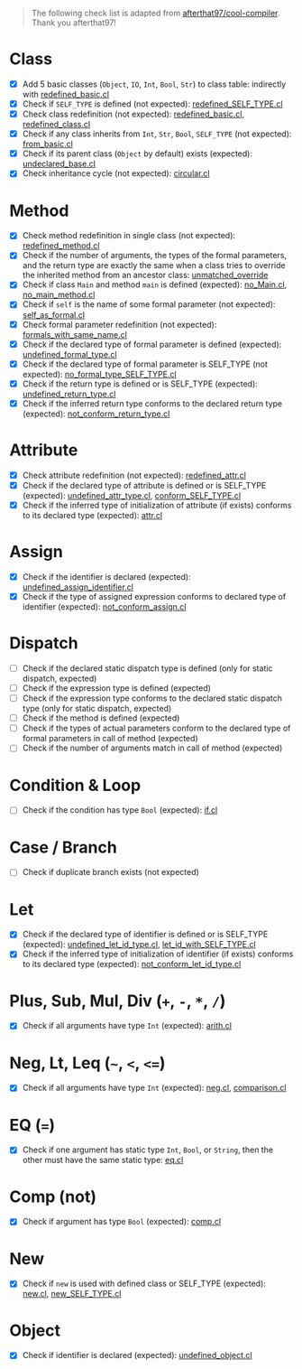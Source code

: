 > The following check list is adapted from [afterthat97/cool-compiler](https://github.com/afterthat97/cool-compiler/tree/master/assignments/PA4). Thank you afterthat97!

# Class

- [x] Add 5 basic classes (`Object`, `IO`, `Int`, `Bool`, `Str`) to class table: indirectly with [redefined_basic.cl](tests/class/redefined_basic.cl)
- [x] Check if `SELF_TYPE` is defined (not expected): [redefined_SELF_TYPE.cl](tests/class/redefined_SELF_TYPE.cl)
- [x] Check class redefinition (not expected): [redefined_basic.cl](tests/redefined_basic.cl), [redefined_class.cl](tests/class/redefined_class.cl)
- [x] Check if any class inherits from `Int`, `Str`, `Bool`, `SELF_TYPE` (not expected): [from_basic.cl](tests/class/from_basic.cl)
- [x] Check if its parent class (`Object` by default) exists (expected): [undeclared_base.cl](tests/class/undeclared_base.cl)
- [x] Check inheritance cycle (not expected): [circular.cl](tests/class/circular.cl)

# Method

- [x] Check method redefinition in single class (not expected): [redefined_method.cl](tests/method/redefined_method.cl)
- [x] Check if the number of arguments, the types of the formal parameters, and the return type are exactly the same when a class tries to override the inherited method from an ancestor class: [unmatched_override](tests/method/unmatched_override.cl)
- [x] Check if class `Main` and method `main` is defined (expected): [no_Main.cl](tests/method/no_Main.cl), [no_main_method.cl](tests/method/no_main_method.cl)
- [x] Check if `self` is the name of some formal parameter (not expected): [self_as_formal.cl](tests/method/self_as_formal.cl)
- [x] Check formal parameter redefinition (not expected): [formals_with_same_name.cl](tests/method/formals_with_same_name.cl)
- [x] Check if the declared type of formal parameter is defined (expected): [undefined_formal_type.cl](tests/method/undefined_formal_type.cl)
- [x] Check if the declared type of formal parameter is SELF_TYPE (not expected): [no_formal_type_SELF_TYPE.cl](tests/no_formal_type_SELF_TYPE.cl)
- [x] Check if the return type is defined or is SELF_TYPE (expected): [undefined_return_type.cl](tests/method/undefined_return_type.cl)
- [x] Check if the inferred return type conforms to the declared return type (expected): [not_conform_return_type.cl](tests/not_conform_return_type.cl)

# Attribute

- [x] Check attribute redefinition (not expected): [redefined_attr.cl](tests/method/redefined_attr.cl)
- [x] Check if the declared type of attribute is defined or is SELF_TYPE (expected): [undefined_attr_type.cl](tests/method/undefined_attr_type.cl), [conform_SELF_TYPE.cl](tests/conform_SELF_TYPE.cl)
- [x] Check if the inferred type of initialization of attribute (if exists) conforms to its declared type (expected): [attr.cl](tests/attr.cl)

# Assign

- [x] Check if the identifier is declared (expected): [undefined_assign_identifier.cl](tests/undefined_assign_identifier.cl)
- [x] Check if the type of assigned expression conforms to declared type of identifier (expected): [not_conform_assign.cl](tests/not_conform_assign.cl)

# Dispatch

- [ ] Check if the declared static dispatch type is defined (only for static dispatch, expected)
- [ ] Check if the expression type is defined (expected)
- [ ] Check if the expression type conforms to the declared static dispatch type (only for static dispatch, expected)
- [ ] Check if the method is defined (expected)
- [ ] Check if the types of actual parameters conform to the declared type of formal parameters in call of method (expected)
- [ ] Check if the number of arguments match in call of method (expected)

# Condition & Loop

- [ ] Check if the condition has type `Bool` (expected): [if.cl](tests/if.cl)

# Case / Branch

- [ ] Check if duplicate branch exists (not expected)

# Let

- [x] Check if the declared type of identifier is defined or is SELF_TYPE (expected): [undefined_let_id_type.cl](tests/undefined_let_id_type.cl), [let_id_with_SELF_TYPE.cl](tests/let_id_with_SELF_TYPE.cl)
- [x] Check if the inferred type of initialization of identifier (if exists) conforms to its declared type (expected): [not_conform_let_id_type.cl](tests/not_conform_let_id_type.cl)

# Plus, Sub, Mul, Div (`+`, `-`, `*`, `/`)

- [x] Check if all arguments have type `Int` (expected): [arith.cl](tests/arith.cl)

# Neg, Lt, Leq (`~`, `<`, `<=`)

- [x] Check if all arguments have type `Int` (expected): [neg.cl](tests/neg.cl), [comparison.cl](tests/comparison.cl)

# EQ (`=`)

- [x] Check if one argument has static type `Int`,  `Bool`, or `String`, then the other must have the same static type: [eq.cl](tests/eq.cl)

# Comp (not)

- [x] Check if argument has type `Bool` (expected): [comp.cl](tests/comp.cl)

# New

- [x] Check if `new` is used with defined class or SELF_TYPE (expected): [new.cl](tests/new.cl), [new_SELF_TYPE.cl](tests/new_SELF_TYPE.cl)

# Object

- [x] Check if identifier is declared (expected): [undefined_object.cl](tests/undefined_object.cl)
